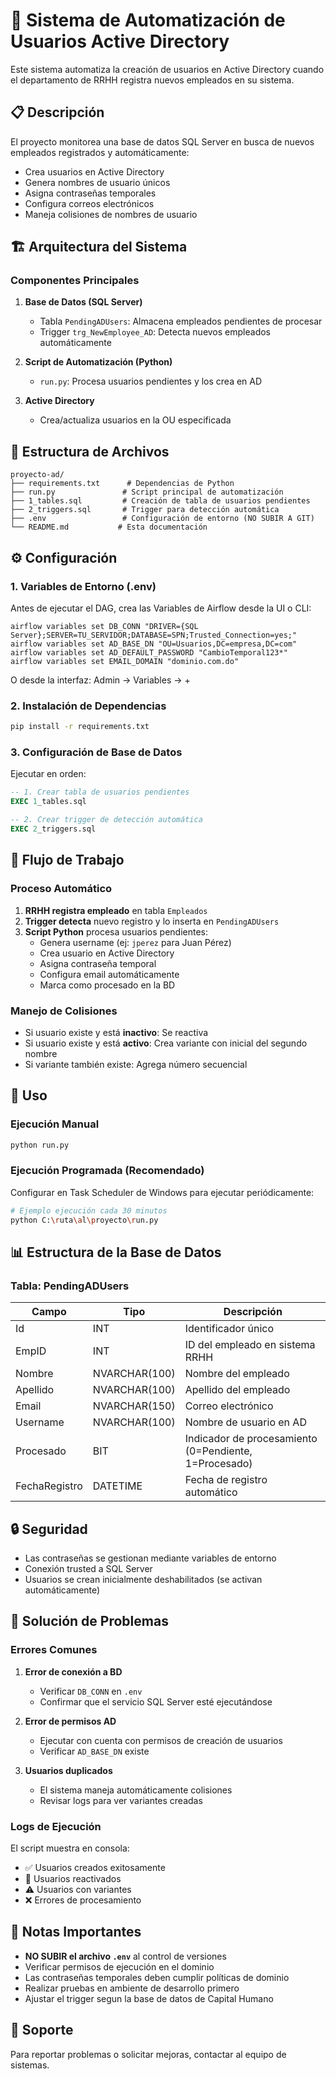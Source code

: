 # 🚀 Sistema de Automatización de Usuarios Active Directory

Este sistema automatiza la creación de usuarios en Active Directory cuando el departamento de RRHH registra nuevos empleados en su sistema.

## 📋 Descripción

El proyecto monitorea una base de datos SQL Server en busca de nuevos empleados registrados y automáticamente:
- Crea usuarios en Active Directory
- Genera nombres de usuario únicos
- Asigna contraseñas temporales
- Configura correos electrónicos
- Maneja colisiones de nombres de usuario

## 🏗️ Arquitectura del Sistema

### Componentes Principales

1. **Base de Datos (SQL Server)**
   - Tabla `PendingADUsers`: Almacena empleados pendientes de procesar
   - Trigger `trg_NewEmployee_AD`: Detecta nuevos empleados automáticamente

2. **Script de Automatización (Python)**
   - `run.py`: Procesa usuarios pendientes y los crea en AD

3. **Active Directory**
   - Crea/actualiza usuarios en la OU especificada

## 📁 Estructura de Archivos

```
proyecto-ad/
├── requirements.txt      # Dependencias de Python
├── run.py               # Script principal de automatización
├── 1_tables.sql         # Creación de tabla de usuarios pendientes
├── 2_triggers.sql       # Trigger para detección automática
├── .env                 # Configuración de entorno (NO SUBIR A GIT)
└── README.md           # Esta documentación
```

## ⚙️ Configuración

### 1. Variables de Entorno (.env)

Antes de ejecutar el DAG, crea las Variables de Airflow desde la UI o CLI:

```
airflow variables set DB_CONN "DRIVER={SQL Server};SERVER=TU_SERVIDOR;DATABASE=SPN;Trusted_Connection=yes;"
airflow variables set AD_BASE_DN "OU=Usuarios,DC=empresa,DC=com"
airflow variables set AD_DEFAULT_PASSWORD "CambioTemporal123*"
airflow variables set EMAIL_DOMAIN "dominio.com.do"
```

O desde la interfaz:
Admin → Variables → +

### 2. Instalación de Dependencias

```bash
pip install -r requirements.txt
```

### 3. Configuración de Base de Datos

Ejecutar en orden:
```sql
-- 1. Crear tabla de usuarios pendientes
EXEC 1_tables.sql

-- 2. Crear trigger de detección automática
EXEC 2_triggers.sql
```

## 🔄 Flujo de Trabajo

### Proceso Automático
1. **RRHH registra empleado** en tabla `Empleados`
2. **Trigger detecta** nuevo registro y lo inserta en `PendingADUsers`
3. **Script Python** procesa usuarios pendientes:
   - Genera username (ej: `jperez` para Juan Pérez)
   - Crea usuario en Active Directory
   - Asigna contraseña temporal
   - Configura email automáticamente
   - Marca como procesado en la BD

### Manejo de Colisiones
- Si usuario existe y está **inactivo**: Se reactiva
- Si usuario existe y está **activo**: Crea variante con inicial del segundo nombre
- Si variante también existe: Agrega número secuencial

## 🎯 Uso

### Ejecución Manual
```bash
python run.py
```

### Ejecución Programada (Recomendado)
Configurar en Task Scheduler de Windows para ejecutar periódicamente:

```bash
# Ejemplo ejecución cada 30 minutos
python C:\ruta\al\proyecto\run.py
```

## 📊 Estructura de la Base de Datos

### Tabla: PendingADUsers
| Campo | Tipo | Descripción |
|-------|------|-------------|
| Id | INT | Identificador único |
| EmpID | INT | ID del empleado en sistema RRHH |
| Nombre | NVARCHAR(100) | Nombre del empleado |
| Apellido | NVARCHAR(100) | Apellido del empleado |
| Email | NVARCHAR(150) | Correo electrónico |
| Username | NVARCHAR(100) | Nombre de usuario en AD |
| Procesado | BIT | Indicador de procesamiento (0=Pendiente, 1=Procesado) |
| FechaRegistro | DATETIME | Fecha de registro automático |

## 🔒 Seguridad

- Las contraseñas se gestionan mediante variables de entorno
- Conexión trusted a SQL Server
- Usuarios se crean inicialmente deshabilitados (se activan automáticamente)

## 🐛 Solución de Problemas

### Errores Comunes

1. **Error de conexión a BD**
   - Verificar `DB_CONN` en `.env`
   - Confirmar que el servicio SQL Server esté ejecutándose

2. **Error de permisos AD**
   - Ejecutar con cuenta con permisos de creación de usuarios
   - Verificar `AD_BASE_DN` existe

3. **Usuarios duplicados**
   - El sistema maneja automáticamente colisiones
   - Revisar logs para ver variantes creadas

### Logs de Ejecución
El script muestra en consola:
- ✅ Usuarios creados exitosamente
- 🔄 Usuarios reactivados
- ⚠️ Usuarios con variantes
- ❌ Errores de procesamiento

## 📝 Notas Importantes

- **NO SUBIR el archivo `.env`** al control de versiones
- Verificar permisos de ejecución en el dominio
- Las contraseñas temporales deben cumplir políticas de dominio
- Realizar pruebas en ambiente de desarrollo primero
- Ajustar el trigger segun la base de datos de Capital Humano

## 🤝 Soporte

Para reportar problemas o solicitar mejoras, contactar al equipo de sistemas.
